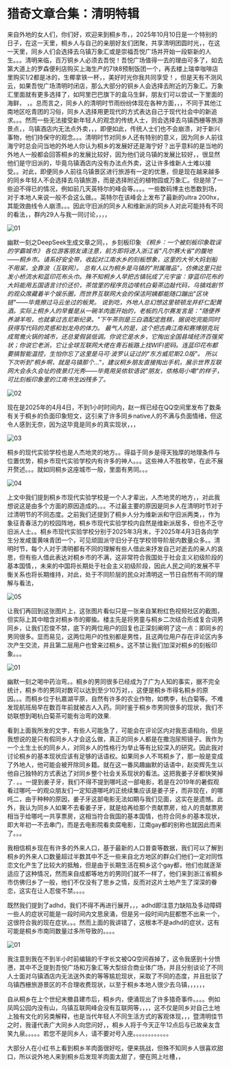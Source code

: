 # 猎奇文章合集：清明特辑

来自外地的女人们，你们好，欢迎来到桐乡市，，2025年10月10日是一个特别的日子，在这一天里，桐乡人与自己的亲朋好友们团聚，共享清明团圆时光，，在这一天里，同乡人们会选择去乌镇万象汇或是崇福吾悦广场并开始一段崭新的人生。。。清明来临，百万铜乡人必须去吾悦！吾悦广场值得一去的理由可多了，如去第大道上的罗森便利店购买上海生产的7块8预制饭团一个，再去楼上瑞幸咖啡店里购买1/2都是冰的，生椰拿铁一杯，，美好时光你我共同享受！，但是天有不测风云，如果吾悦广场清明时闭店，那么大部分的铜乡人会选择去附近的万象汇。万象汇里面就有更多选择了，如阿里巴巴旗下的盒马生鲜，朋友们可以尝试一下里面的海鲜， ，。总而言之，同乡人的清明时节雨纷纷体现在各种方面，，，不同于其他江南地区吃青团的习俗，同乡人选择用更现代的方式表达自己于现代社会中的新追求。。。然而一些无法接受新年轻人的观念的传统人士，则会选择去乌镇西栅等旅游景点，，乌镇酒店内无法点外卖，，，即便如此，传统人士们也不会崩溃，对于新兴事物，他们持保守的观念。。。清明时节对同乡人还有特别的意义，因为同乡人前往海宁时总会问当地的外地人你认为桐乡的发展好还是海宁好？出乎意料的是当地的外地人一般都会回答桐乡的发展比较好，因为他们说乌镇的发展比较好，，很显然他们是守旧派的，毕竟乌镇酒店内没有办法点外卖，这让许多维新人士难以接受。。对此，即便同乡人前往乌镇景区进行旅游有一定的优惠，但是现在越来越多的同乡年轻人不会选择去乌镇旅游，而是选择附近的植物园或万象汇。但是除了一些迫不得已的情况，例如前几天英特尔的峰会等。。。。一些数码博主也悉数到场，对于本地人来说一般不会这么做。。英特尔在该峰会上发布了最新的ultra 200hx，其能效曲线令人崩溃。。。因此守旧派的同乡人和维新派的同乡人对此可能持有不同的看法，，群内29人与我一同讨论，，，，

![01](/img/Qingming/01.jpg)

幽默一刻之DeepSeek生成文章之同，，乡刻板印象
*《桐乡：一个被刻板印象耽误的学霸城市》*
*各位游客朋友请注意，前方即将进入浙江省"凡尔赛大省"的腹地——桐乡市。请系好安全带，收起对江南水乡的刻板想象，这里的大爷大妈划船不用桨，全靠浪（互联网）。*
*总有人以为桐乡是乌镇的"附属赠品"，仿佛这里只批发小桥流水和蓝印花布头巾。殊不知桐乡人早把古镇玩成了元宇宙：穿蓝印花布的大妈能用五国语言讨价还价，茶馆里的程序员边嗦杭白菊茶边敲代码，乌镇戏剧节的观众席藏着半个娱乐圈，而世界互联网大会的保洁阿姨都能随口蹦出"区块链"——毕竟擦过马云坐过的板凳。*
*说到吃，外地人总幻想这里顿顿龙井虾仁配黄酒。实际上桐乡人的早餐是从一碗羊肉面开始的，老板的凡尔赛发言是："随便养养湖羊啦，也就拿过吉尼斯纪录。"下午茶则是三白酒配定胜糕，据说吃完能同时获得写代码的灵感和划龙舟的体力。*
*最气人的是，这个把古典江南和赛博朋克玩成鸳鸯火锅的城市，还总爱假装低调。你说它是水乡，它掏出全国县域经济百强奖状；你说它老派，它让全球互联网大佬在青石板路上找WIFI密码。连蓝印花布都要搞智能温控，生怕你忘了这里是马可·波罗认证过的"东方威尼斯2.0版"。*
*所以下次听到"桐乡啊，就是乌镇那个..."，建议桐乡朋友直接掏出手机，展示世界互联网大会永久会址的夜景灯光秀——毕竟用吴侬软语说"朋友，侬格局小嘞"的样子，可比刻板印象里的江南书生凶残多了。*

![02](/img/Qingming/02.jpg)

现在是2025年的4月4日，不到1小时时间内，赵一辉已经在QQ空间里发布了数条有关于桐乡的负面印象短文，这引来了许多同乡native人的不满与负面情绪，但这令人感到无奈，因为这毕竟是同乡的真实现状，，，

![03](/img/Qingming/03.jpg)

桐乡的现代实验学校也是人杰地灵的地方。。得益于同乡是得天独厚的地理条件与位置优势，桐乡市现代实验学校内有许多的神人。。。这些神人不胜枚举，在此不展开赘述。。。就如同桐乡这座城市一般，里面有男同。。。

![04](/img/Qingming/04.jpg)

上文中我们提到桐乡市现代实验学校是一个人才辈出，人杰地灵的地方，，对此我想说这是由多个方面的原因造成的。。。不过最主要的原因是同乡人在清明时节对于过清明节的不同态度。之前我们还提到了桐乡人分为维新派和守旧派两类，，作为象征青春活力的校园阵地，桐乡市现代实验学校内自然是维新派居多，但也不乏守旧派人士。。桐乡市现代实验学校分别于2025年3月末，于2025年4月3日各向学生分发咸蛋黄味青团一个，可见顽固派守旧分子在学校领导阶层内数量众多。。清明时节，每个人对于清明都有不同的理解有些人借此来抒发自己对逝去的亲人的哀思，但有些人借此表达对桐乡市的不满，这非常符合我国处于社会主义初级阶段的基本国情，，未来的中国将长期处于社会主义初级阶段，因此人民之间的发展不平衡关系也将长期维持，对此，处于不同阶层的民众对清明这一节日自然有不同的理解与看法，

![05](/img/Qingming/05.jpg)

让我们再回到这张图片上，这张图片看似只是一张来自某粉红色视频社区的截图，但实际上其中暗含对桐乡市的揶揄。楼主先是将男童与桐乡二次结合形成复合词男同乡，让我们忍俊不禁，底下的两位用户的回复也正深刻阐明了这一点：即同乡的男同很多。显而易见，这两位用户的性别都是男性，且这两位用户存在评论区内多次产生交流，并且第二层用户也曾来过桐乡。这不禁让我们加深对桐乡的刻板印象。。。

![01](/img/Qingming/01.jpg)

幽默一刻之喝中药治弯。。桐乡的男同很多已经成为了广为人知的事实，据不完全统计，桐乡市的男同对数可以达到至少10万对，，这便是桐乡市得名桐乡的原因。。。而桐乡位于杭嘉湖平原，自然有许多的农业作物，如槜李，杭白菊等。不难发现航班局早在数百年前就被古人入药。同时️鉴于桐乡市男同很多的现状，我们不妨联想到喝杭白菊茶可能有治弯的效果.

看到上面我所发的文字，有些人可能急了，可能会在评论区内对我恶语相向，但是我想说的是只有假同乡人才会这么做，真正的同乡人都是在撒泡尿照镜子。我作为一个土生土长的同乡人，对同乡人的性格行为举止等有比较深入的研究。因此我对讨论桐乡的基本现状应该有足够的话语权。如果同乡人不骂桐乡了，那一般是变成了外地人，他可能会被开除同乡籍。就在这一番风趣幽默的话语中，赵奕辉先生以他自己独特的方式表达了对同乡整个社会关系现状的看法。这把我姜子牙都快笑掉了. 。。一提到姜子牙，我们不得不提到哪吒这一部电影，若是在2019年的暑假观看过哪吒一的观众朋友们一定知道哪吒的正统续集应该是姜子牙，而非现在，的哪吒二，由于种种的原因，姜子牙这部电影无法如期与我们见面，这实在是遗憾。此外，我认为同乡人如果不去看姜子牙，就是给再给那个贡献票房，给人的贡献票房相当于给哪吒一共享票房，这相当符合我国的基本国情，也符合同乡的基本现状，即大年初一不去串门，而是去电影院看卖腐电影，江南gay都的别称也就因此而来了。。。

我相信桐乡现在有许多的外来人口，基于最新的人口普查等数据，我们可以了解到桐乡的外来人口数量超过半数其中不乏一些来自北方地区的群众们他们一定对同性恋文化产生了比较大的抵触，但是由于长期生活在桐乡这个gay都，他们也就逐渐适应了这种情况，然而来自成都等地方的男同们就不一样了，他们来到浙江省桐乡市仿佛归乡了一般，他们不仅没有了思乡之情，反而对这片土地产生了深深的眷恋，这实在让人忍俊不禁。。。。

既然我们提到了adhd，我们不得不再进行展开，，，adhd即注意力缺陷及多动障碍一些人的症状可能是一段时间内文思泉涌，但是另一段时间内屁都憋不出来一个，这很符合我的现在症状。。。然而上面的我讲错了，这根本不是adhd的症状，这有可能是桐乡市南同数量过多所导致的。。。。

![01](/img/Qingming/01.jpg)

我注意到我在不到半小时前编辑的千字长文被QQ空间吞掉了，这令我感到十分愤懑，其中不乏提到吾悦广场和万象汇等大型综合商业体广场，并且分别谈论了不同人士面对乌镇酒店内无法送外卖的等等尴尬现状，采取了不同的态度，并且批驳了乌镇西栅旅游景区的不合理收费现状，以至于桐乡本地人很少去乌镇，，，，，，

自从桐乡在上个世纪末撤县建市后，桐乡内，便涌现出了许多猎奇事件。。。。例如凤鸣公园内没有山，乌镇互联网峰会没有互联网等，，，，这不仅是同乡对自己土地上独有文化的另类解释，也是当代年轻人不同生活方式的客观体现，，，暨清明佳节之时，我谨代表广大同乡人向您问好，，桐乡人将于今天正午12点后与已故亲友含笑九泉。。。。。若您不是同乡人，请不要对号入座。。。。。。。。。。。。

大部分人在小红书上看到桐乡羊肉面很好吃，便来挑战，但殊不知同乡人很喜欢甜口，所以说外地人来到桐乡后发现羊肉面太甜了，便在网上吐槽，，